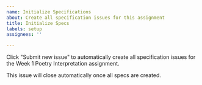 ```yaml
---
name: Initialize Specifications
about: Create all specification issues for this assignment
title: Initialize Specs
labels: setup
assignees: ''

---
```


Click "Submit new issue" to automatically create all specification issues for the Week 1 Poetry Interpretation assignment.

This issue will close automatically once all specs are created.
